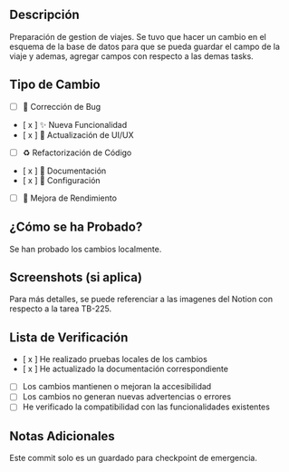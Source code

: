 ## Descripción
Preparación de gestion de viajes. Se tuvo que hacer un cambio en el esquema de la base de datos para que se pueda guardar el campo de la viaje y ademas, agregar campos con respecto a las demas tasks.

## Tipo de Cambio
<!-- Marca con una 'x' los tipos que aplican -->
- [ ] 🐛 Corrección de Bug
- [ x ] ✨ Nueva Funcionalidad
- [ x ] 💄 Actualización de UI/UX
- [ ] ♻️ Refactorización de Código
- [ x ] 📝 Documentación
- [ x ] 🔧 Configuración
- [ ] 🚀 Mejora de Rendimiento

## ¿Cómo se ha Probado?
Se han probado los cambios localmente.

## Screenshots (si aplica)
Para más detalles, se puede referenciar a las imagenes del Notion con respecto a la tarea TB-225.

## Lista de Verificación
- [ x ] He realizado pruebas locales de los cambios
- [ x ] He actualizado la documentación correspondiente
- [ ] Los cambios mantienen o mejoran la accesibilidad
- [ ] Los cambios no generan nuevas advertencias o errores
- [ ] He verificado la compatibilidad con las funcionalidades existentes

## Notas Adicionales
Este commit solo es un guardado para checkpoint de emergencia.